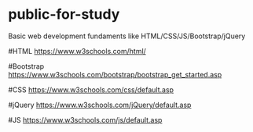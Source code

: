 # public-for-study
Basic web development fundaments like HTML/CSS/JS/Bootstrap/jQuery


#HTML
https://www.w3schools.com/html/

#Bootstrap
https://www.w3schools.com/bootstrap/bootstrap_get_started.asp

#CSS
https://www.w3schools.com/css/default.asp

#jQuery
https://www.w3schools.com/jQuery/default.asp

#JS
https://www.w3schools.com/js/default.asp
